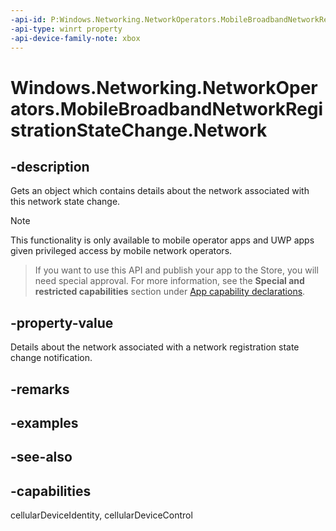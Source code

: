```yaml
---
-api-id: P:Windows.Networking.NetworkOperators.MobileBroadbandNetworkRegistrationStateChange.Network
-api-type: winrt property
-api-device-family-note: xbox
---
```


<!-- Property syntax
public Windows.Networking.NetworkOperators.MobileBroadbandNetwork Network { get; }
-->

# Windows.Networking.NetworkOperators.MobileBroadbandNetworkRegistrationStateChange.Network

## -description
Gets an object which contains details about the network associated with this network state change.

> [!NOTE]
> This functionality is only available to mobile operator apps and UWP apps given privileged access by mobile network operators.


> If you want to use this API and publish your app to the Store, you will need special approval. For more information, see the **Special and restricted capabilities** section under [App capability declarations](https://docs.microsoft.com/windows/uwp/packaging/app-capability-declarations). 

## -property-value
Details about the network associated with a network registration state change notification.

## -remarks

## -examples

## -see-also

## -capabilities
cellularDeviceIdentity, cellularDeviceControl
